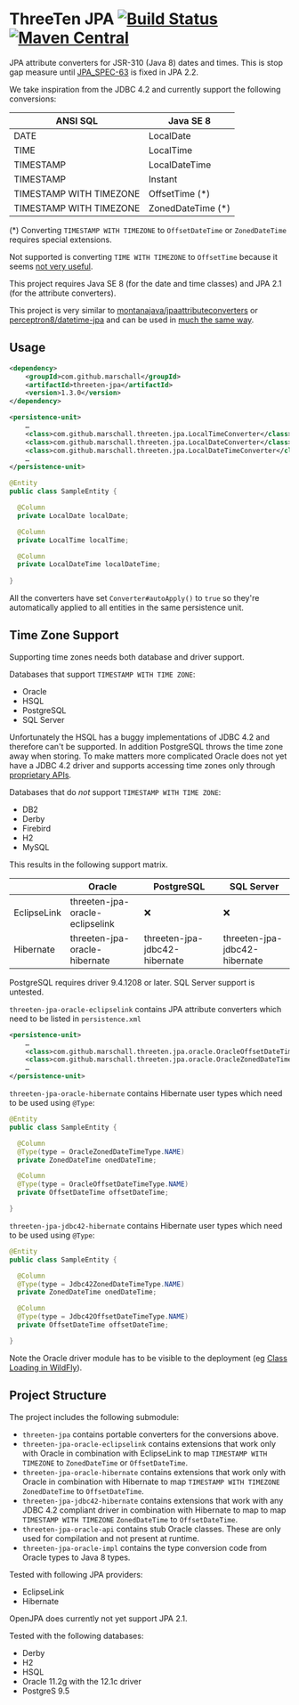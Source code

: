 ThreeTen JPA [![Build Status](https://travis-ci.org/marschall/threeten-jpa.svg?branch=master)](https://travis-ci.org/marschall/threeten-jpa) [![Maven Central](https://maven-badges.herokuapp.com/maven-central/com.github.marschall/threeten-jpa/badge.svg)](https://maven-badges.herokuapp.com/maven-central/com.github.marschall/threeten-jpa)
============

JPA attribute converters for JSR-310 (Java 8) dates and times.
This is stop gap measure until [JPA_SPEC-63](https://java.net/jira/browse/JPA_SPEC-63) is fixed in JPA 2.2.

We take inspiration from the JDBC 4.2 and currently support the following conversions:

| ANSI SQL                | Java SE 8         |
| ----------------------- | ----------------- |
| DATE                    | LocalDate         |
| TIME                    | LocalTime         |
| TIMESTAMP               | LocalDateTime     |
| TIMESTAMP               | Instant           |
| TIMESTAMP WITH TIMEZONE | OffsetTime (*)    |
| TIMESTAMP WITH TIMEZONE | ZonedDateTime (*) |

 (*) Converting `TIMESTAMP WITH TIMEZONE` to `OffsetDateTime` or `ZonedDateTime` requires special extensions.

Not supported is converting `TIME WITH TIMEZONE` to `OffsetTime` because it seems [not very useful](http://www.postgresql.org/docs/9.4/static/datatype-datetime.html#DATATYPE-TIMEZONES).

This project requires Java SE 8 (for the date and time classes) and JPA 2.1 (for the attribute converters).

This project is very similar to [montanajava/jpaattributeconverters](https://bitbucket.org/montanajava/jpaattributeconverters) or [perceptron8/datetime-jpa](https://github.com/perceptron8/datetime-jpa) and can be used in [much the same way](https://wiki.java.net/blog/montanajava/archive/2014/06/17/using-java-8-datetime-classes-jpa).

Usage
-----

```xml
<dependency>
    <groupId>com.github.marschall</groupId>
    <artifactId>threeten-jpa</artifactId>
    <version>1.3.0</version>
</dependency>
```

```xml
<persistence-unit>
    …
    <class>com.github.marschall.threeten.jpa.LocalTimeConverter</class>
    <class>com.github.marschall.threeten.jpa.LocalDateConverter</class>
    <class>com.github.marschall.threeten.jpa.LocalDateTimeConverter</class>
    …
</persistence-unit>
```

```java
@Entity
public class SampleEntity {

  @Column
  private LocalDate localDate;

  @Column
  private LocalTime localTime;

  @Column
  private LocalDateTime localDateTime;
  
}
```

All the converters have set `Converter#autoApply()` to `true` so they're automatically applied to all entities in the same persistence unit.

Time Zone Support
-----------------

Supporting time zones needs both database and driver support.

Databases that support `TIMESTAMP WITH TIME ZONE`:

 * Oracle
 * HSQL
 * PostgreSQL
 * SQL Server

Unfortunately the HSQL has a buggy implementations of JDBC 4.2 and therefore can't be supported. In addition PostgreSQL throws the time zone away when storing. To make matters more complicated Oracle does not yet have a JDBC 4.2 driver and supports accessing time zones only through [proprietary APIs](http://docs.oracle.com/cd/E11882_01/appdev.112/e13995/oracle/sql/TIMESTAMPTZ.html).

Databases that do *not* support `TIMESTAMP WITH TIME ZONE`:

 * DB2
 * Derby
 * Firebird
 * H2
 * MySQL

This results in the following support matrix.

|             | Oracle                          | PostgreSQL                    | SQL Server                    |
| ----------- | ------------------------------- | ----------------------------- | ----------------------------- |
| EclipseLink | threeten-jpa-oracle-eclipselink | :x:                           | :x:                           |
| Hibernate   | threeten-jpa-oracle-hibernate   | threeten-jpa-jdbc42-hibernate | threeten-jpa-jdbc42-hibernate |

PostgreSQL requires driver 9.4.1208 or later.
SQL Server support is untested.

`threeten-jpa-oracle-eclipselink` contains JPA attribute converters which need to be listed in `persistence.xml`

```xml
<persistence-unit>
    …
    <class>com.github.marschall.threeten.jpa.oracle.OracleOffsetDateTimeConverter</class>
    <class>com.github.marschall.threeten.jpa.oracle.OracleZonedDateTimeConverter</class>
    …
</persistence-unit>
```

`threeten-jpa-oracle-hibernate` contains Hibernate user types which need to be used using `@Type`:

```java
@Entity
public class SampleEntity {

  @Column
  @Type(type = OracleZonedDateTimeType.NAME)
  private ZonedDateTime onedDateTime;

  @Column
  @Type(type = OracleOffsetDateTimeType.NAME)
  private OffsetDateTime offsetDateTime;

}
```


`threeten-jpa-jdbc42-hibernate` contains Hibernate user types which need to be used using `@Type`:

```java
@Entity
public class SampleEntity {

  @Column
  @Type(type = Jdbc42ZonedDateTimeType.NAME)
  private ZonedDateTime onedDateTime;

  @Column
  @Type(type = Jdbc42OffsetDateTimeType.NAME)
  private OffsetDateTime offsetDateTime;

}
```

Note the Oracle driver module has to be visible to the deployment (eg [Class Loading in WildFly](https://docs.jboss.org/author/display/WFLY9/Class+Loading+in+WildFly)).

Project Structure
-----------------

The project includes the following submodule:

 * `threeten-jpa` contains portable converters for the conversions above.
 * `threeten-jpa-oracle-eclipselink` contains extensions that work only with Oracle in combination with EclipseLink to map `TIMESTAMP WITH TIMEZONE` to `ZonedDateTime` or `OffsetDateTime`.
 * `threeten-jpa-oracle-hibernate` contains extensions that work only with Oracle in combination with Hibernate to map `TIMESTAMP WITH TIMEZONE` `ZonedDateTime` to `OffsetDateTime`.
 * `threeten-jpa-jdbc42-hibernate` contains extensions that work with any JDBC 4.2 compliant driver in combination with Hibernate to map to map `TIMESTAMP WITH TIMEZONE` `ZonedDateTime` to `OffsetDateTime`.
 * `threeten-jpa-oracle-api` contains stub Oracle classes. These are only used for compilation and not present at runtime.
 * `threeten-jpa-oracle-impl` contains the type conversion code from Oracle types to Java 8 types.


Tested with following JPA providers:
 * EclipseLink
 * Hibernate
 
OpenJPA does currently not yet support JPA 2.1.

Tested with the following databases:
 * Derby
 * H2
 * HSQL
 * Oracle 11.2g with the 12.1c driver
 * PostgreS 9.5
